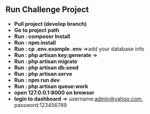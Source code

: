 ## Run Challenge Project

- **Pull project (develop branch)**
- **Go to project path**
- **Run : composer Install**
- **Run : npm install**
- **Run : cp .env.example .env** =>add your database info
- **Run : php artisan key:generate** =>
- **Run : php artisan migrate**
- **Run : php artisan db:seed**
- **Run : php artisan serve**
- **Run : npm run dev**
- **Run : php artisan queue:work**
- **open 127.0.0.1:8000 on browser**
- **login to dashboard** => username:admin@yahoo.com, password:123456789

